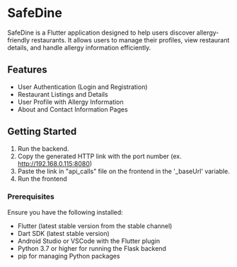 # SafeDine

SafeDine is a Flutter application designed to help users discover allergy-friendly restaurants. It allows users to manage their profiles, view restaurant details, and handle allergy information efficiently.

## Features

- User Authentication (Login and Registration)
- Restaurant Listings and Details
- User Profile with Allergy Information
- About and Contact Information Pages

## Getting Started

1) Run the backend.
2) Copy the generated HTTP link with the port number (ex. http://192.168.0.115:8080)
3) Paste the link in "api_calls" file on the frontend in the '_baseUrl' variable.
4) Run the frontend

### Prerequisites

Ensure you have the following installed:
- Flutter (latest stable version from the stable channel)
- Dart SDK (latest stable version)
- Android Studio or VSCode with the Flutter plugin
- Python 3.7 or higher for running the Flask backend
- pip for managing Python packages
